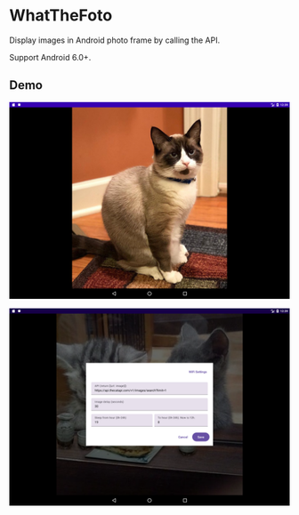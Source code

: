 WhatTheFoto
===========

Display images in Android photo frame by calling the API.

Support Android 6.0+.

## Demo

![app.png](./img/app.png)

![config.png](./img/config.png)